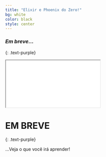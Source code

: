 ```yaml
---
title: "Elixir e Phoenix do Zero!"
bg: white
color: black
style: center
---
```


### *Em breve...*
{: .text-purple}

<span class="fa-stack subtlecircle" style="font-size:60px; background:rgba(157,61,155,0.1)">
  <i class="fa fa-code fa-stack-1x text-white"></i>
  <i class="fa fa-code fa-stack-1x text-purple"></i>
</span>

<div class="icontain">
  <iframe src="//www.youtube.com/embed/G1IbRujko-A" allowfullscreen></iframe>
</div>

# EM BREVE
{: .text-purple}


…Veja o que você irá aprender!
